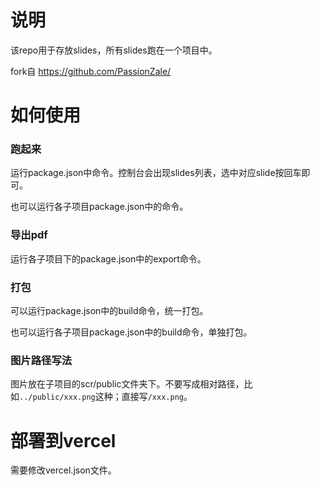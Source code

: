 # 说明

该repo用于存放slides，所有slides跑在一个项目中。

fork自 https://github.com/PassionZale/

# 如何使用

### 跑起来

运行package.json中命令。控制台会出现slides列表，选中对应slide按回车即可。

也可以运行各子项目package.json中的命令。

### 导出pdf

运行各子项目下的package.json中的export命令。

### 打包

可以运行package.json中的build命令，统一打包。

也可以运行各子项目package.json中的build命令，单独打包。

### 图片路径写法

图片放在子项目的scr/public文件夹下。不要写成相对路径，比如`../public/xxx.png`这种；直接写`/xxx.png`。

# 部署到vercel

需要修改vercel.json文件。
